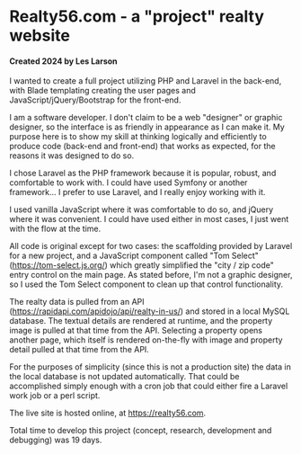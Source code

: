 # Realty56.com - a "project" realty website
#### Created 2024 by Les Larson

I wanted to create a full project utilizing PHP and Laravel in the back-end, with Blade templating creating the user pages and JavaScript/jQuery/Bootstrap for the front-end.

I am a software developer. I don't claim to be a web "designer" or graphic designer, so the interface is as friendly in appearance as I can make it. My purpose here is to show my skill at thinking logically and efficiently to produce code (back-end and front-end) that works as expected, for the reasons it was designed to do so.

I chose Laravel as the PHP framework because it is popular, robust, and comfortable to work with. I could have used Symfony or another framework... I prefer to use Laravel, and I really enjoy working with it.

I used vanilla JavaScript where it was comfortable to do so, and jQuery where it was convenient. I could have used either in most cases, I just went with the flow at the time.

All code is original except for two cases: the scaffolding provided by Laravel for a new project, and a JavaScript component called "Tom Select" (https://tom-select.js.org/) which greatly simplified the "city / zip code" entry control on the main page. As stated before, I'm not a graphic designer, so I used the Tom Select component to clean up that control functionality.

The realty data is pulled from an API (https://rapidapi.com/apidojo/api/realty-in-us/) and stored in a local MySQL database. The textual details are rendered at runtime, and the property image is pulled at that time from the API. Selecting a property opens another page, which itself is rendered on-the-fly with image and property detail pulled at that time from the API.

For the purposes of simplicity (since this is not a production site) the data in the local database is not updated automatically. That could be accomplished simply enough with a cron job that could either fire a Laravel work job or a perl script.

The live site is hosted online, at https://realty56.com.

Total time to develop this project (concept, research, development and debugging) was 19 days.